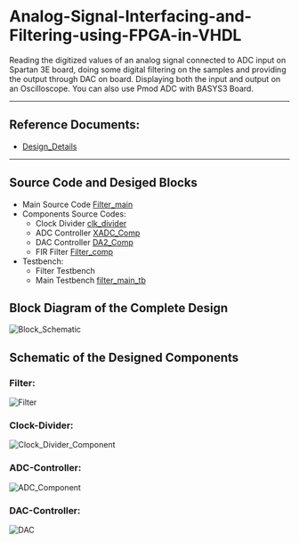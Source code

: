 # Analog-Signal-Interfacing-and-Filtering-using-FPGA-in-VHDL
Reading the digitized values of an analog signal connected to ADC input on Spartan 3E board, doing some digital filtering on the samples and providing the output through DAC on board. Displaying both the input and output on an Oscilloscope. You can also use Pmod ADC with BASYS3 Board.

--------------------------------------
## Reference Documents:

- [Design_Details](Design_Details.md)

--------------------------------------
## Source Code and Desiged Blocks
- Main Source Code [Filter_main](RTL_Code/Filter_main.vhd)
- Components Source Codes:
  - Clock Divider [clk_divider](RTL_Code/clk_divider.vhd)
  - ADC Controller [XADC_Comp](RTL_Code/XADC_Comp.vhd)
  - DAC Controller [DA2_Comp](RTL_Code/DA2_Comp.vhd)
  - FIR Filter [Filter_comp](RTL_Code/Filter_Comp.vhd)
- Testbench:
  - Filter Testbench
  - Main Testbench [filter_main_tb](RTL_Code/filter_main_tb.vhd)

## Block Diagram of the Complete Design
![Block_Schematic](https://user-images.githubusercontent.com/47363228/169643419-c0cc3717-fb2a-4f8b-ba70-cf85a99f698f.png)

## Schematic of the Designed Components
### Filter:
![Filter](https://user-images.githubusercontent.com/47363228/169643328-c5ce4298-bd55-4b5f-ab7c-8a33e639da3e.png)

### Clock-Divider:
![Clock_Divider_Component](https://user-images.githubusercontent.com/47363228/169643356-761f749a-a21b-4e0e-80aa-08daf10ea195.png)

### ADC-Controller:
![ADC_Component](https://user-images.githubusercontent.com/47363228/169643374-83016520-c73f-4b45-80c2-1e76a081be6a.png)

### DAC-Controller:
![DAC](https://user-images.githubusercontent.com/47363228/169643384-9eb97cb8-1ac2-405b-bc37-ec5a7b682ef6.png)

